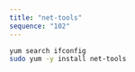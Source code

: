 ```yaml
---
title: "net-tools"
sequence: "102"
---
```


```bash
yum search ifconfig
sudo yum -y install net-tools
```
